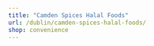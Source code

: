 ```yaml
---
title: "Camden Spices Halal Foods"
url: /dublin/camden-spices-halal-foods/
shop: convenience
---
```

